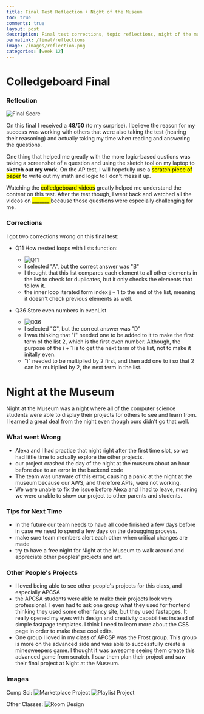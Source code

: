```yaml
---
title: Final Test Reflection + Night of the Museum
toc: true
comments: true
layout: post
description: Final test corrections, topic reflections, night of the museum reflection.
permalink: /final/reflections
image: /images/reflection.png
categories: [week 12]
---
```


# Colledgeboard Final

### Reflection

![Final Score]({{site.baseurl}}/images/final.png)

On this final I received a **48/50** (to my surprise). I believe the reason for my success was working with others that were also taking the test (hearing their reasoning) and actually taking my time when reading and answering the questions. 

One thing that helped me greatly with the more logic-based qustions was taking a screenshot of a question and using the sketch tool on my laptop to **sketch out my work**. On the AP test, I will hopefully use a <mark>scratch piece of paper</mark> to write out my math and logic to I don't mess it up. 

Watching the <mark>colledgeboard videos</mark> greatly helped me understand the content on this test. After the test though, I went back and watched all the videos on <mark>_______ </mark> because those questions were especially challenging for me. 

### Corrections

I got two corrections wrong on this final test:

- Q11 How nested loops with lists function:
    - ![Q11]({{site.baseurl}}/images/Q11.png)
    - I selected "A", but the correct answer was "B"
    - I thought that this list compares each element to all other elements in the list to check for duplicates, but it only checks the elements that follow it. 
    - the inner loop iterated form index j + 1 to the end of the list, meaning it doesn't check previous elements as well.

- Q36 Store even numbers in evenList
    -  ![Q36]({{site.baseurl}}/images/Q36.png)
    - I selected "C", but the correct answer was "D"
    - I was thinking that "i" needed one to be added to it to make the first term of the list 2, which is the first even number. Although, the purpose of the i + 1 is to get the next term of the list, not to make it initally even.
    - "i" needed to be multiplied by 2 first, and then add one to i so that 2 can be multiplied by 2, the next term in the list.


 # Night at the Museum

Night at the Museum was a night where all of the computer science students were able to display their projects for others to see and learn from. I learned a great deal from the night even though ours didn't go that well. 

 ### What went Wrong
 - Alexa and I had practice that night right after the first time slot, so we had little time to actually explore the other projects. 
 - our project crashed the day of the night at the museum about an hour before due to an error in the backend code
 - The team was unaware of this error, causing a panic at the night at the museum because our AWS, and therefore APIs, were not working.
 - We were unable to fix the issue before Alexa and I had to leave, meaning we were unable to show our project to other parents and students.

 ### Tips for Next Time
 - In the future our team needs to have all code finished a few days before in case we need to spend a few days on the debugging process.
 - make sure team members alert each other when critical changes are made
 - try to have a free night for Night at the Museum to walk around and appreciate other peoples' projects and art. 


 ### Other People's Projects
- I loved being able to see other people's projects for this class, and especially APCSA
- the APCSA students were able to make their projects look very professional. I even had to ask one group what they used for frontend thinking they used some other fancy site, but they used fastapges. It really opened my eyes with design and creativity capabilities instead of simple fastpage templates. I think I need to learn more about the CSS page in order to make these cool edits.
- One group I loved in my class of APCSP was the Frost group. This group is more on the advanced side and was able to successfully create a minesweepers game. I thought it was awesome seeing them create this advanced game from scratch. I saw them plan their project and saw their final project at Night at the Museum. 

### Images
Comp Sci:
![Marketplace Project]({{site.baseurl}}/images/marketpalce.jpg)
![Playlist Project]({{site.baseurl}}/images/playlist.jpg)

Other Classes:
![Room Design]({{site.baseurl}}/images/designclass.jpg)